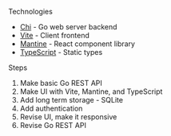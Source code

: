 Technologies

- [Chi](https://go-chi.io/#/) - Go web server backend
- [Vite](https://vitejs.dev/) - Client frontend
- [Mantine](https://mantine.dev/) - React component library
- [TypeScript](https://www.typescriptlang.org/) - Static types

Steps

1. Make basic Go REST API
2. Make UI with Vite, Mantine, and TypeScript
3. Add long term storage - SQLite
4. Add authentication
5. Revise UI, make it responsive
6. Revise Go REST API
